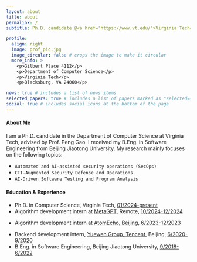 ```yaml
---
layout: about
title: about
permalink: /
subtitle: Ph.D. candidate @<a href='https://www.vt.edu/'>Virginia Tech</a>, <a href='https://cs.vt.edu/'>Department of Computer Science</a>.

profile:
  align: right
  image: prof_pic.jpg
  image_circular: false # crops the image to make it circular
  more_info: >
    <p>Gilbert Place 4112</p>
    <p>Department of Computer Science</p>
    <p>Virginia Tech</p>
    <p>Blacksburg, VA 24060</p>

news: true # includes a list of news items
selected_papers: true # includes a list of papers marked as "selected={true}"
social: true # includes social icons at the bottom of the page
---
```


#### About Me

I am a Ph.D. candidate in the Department of Computer Science at Virginia Tech, advised by Prof. Peng Gao. I received my B.Eng. in Software Engineering from Beijing Jiaotong University.
My research mainly focuses on the following topics:

- `Automated and AI-assisted security operations (SecOps)`
- `CTI-Augmented Security Defense and Operations` 
- `AI-Driven Software Testing and Program Analysis` 

#### Education & Experience

- Ph.D. in Computer Science, Virginia Tech, <u>01/2024-present</u>
- Algorithm development intern at <a href='https://metagpt.ai/'>MetaGPT</a>, Remote, <u>10/2024-12/2024</u>
<!-- - Research intern at <a href='https://llama.family/'>Llama Family</a>, Beijing, <u>09/2023-12/2023</u> -->
- Algorithm development intern at <a href='https://www.atomecho.cn/'>AtomEcho, Beijing</a>, <u>6/2023-12/2023</u>
<!-- - Research assistant, Chinese University of Hong Kong, <u>9/2022-06/2023</u> -->
- Backend development intern, <a href='https://www.yuewen.com/'>Yuewen Group, Tencent</a>, Beijing, <u>6/2020-9/2020</u>
- B.Eng. in Software Engineering, Beijing Jiaotong University, <u>9/2018-6/2022</u>
